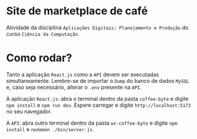 # Site de marketplace de café

Atividade da disciplina `Aplicações Digitais: Planejamento e Produção` do curso `Ciência da Computação`.

# Como rodar?

Tanto a aplicação `React.js` como a `API` devem ser executadas simultaneamente. Lembre-se de importar o `Dump` do banco de dados `MySQL` e, caso seja necessário, alterar o `.env` presente na `API`.

A aplicação `React.js`: abra o terminal dentro da pasta `coffee-byte` e digite `npm install` e `npm run dev`. Espere carregar e digite `http://localhost:5173` no seu navegador.

A `API`: abra outro terminal dentro da pasta `ws-coffee-byte` e digite `npm install` e `nodemon ./bin/server.js`.